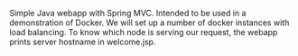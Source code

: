 Simple Java webapp with Spring MVC. Intended to be used in a demonstration of Docker. We will set up a number of docker instances with load balancing. To know which node is serving our request, the webapp prints server hostname in welcome.jsp.
